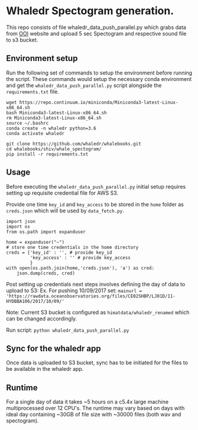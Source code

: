 # Whaledr Spectogram generation.

This repo consists of file whaledr_data_push_parallel.py which grabs data from [OOI](https://rawdata.oceanobservatories.org/files/CE02SHBP/LJ01D/11-HYDBBA106/) website and upload 5 sec Spectogram and respective sound file to s3 bucket.

## Environment setup
Run the following set of commands to setup the environment before running the script. These commands would setup the necessary conda environment and get the `whaledr_data_push_parallel.py` script alongside the `requirements.txt` file.

```
wget https://repo.continuum.io/miniconda/Miniconda3-latest-Linux-x86_64.sh
bash Miniconda3-latest-Linux-x86_64.sh
rm Miniconda3-latest-Linux-x86_64.sh
source ~/.bashrc
conda create -n whaledr python=3.6
conda activate whaledr

git clone https://github.com/whaledr/whalebooks.git
cd whalebooks/shiv/whale_spectogram/ 
pip install -r requirements.txt
```

## Usage

Before executing the `whaledr_data_push_parallel.py` initial setup requires setting up requisite credential file for AWS S3.

Provide one time `key_id` and `key_access` to be stored in the `home` folder as `creds.json` which will be used by `data_fetch.py`.
```
import json
import os
from os.path import expanduser

home = expanduser("~")
# store one time credentials in the home directory
creds = {'key_id' : '', # provide key_id
         'key_access' : '' # provide key_access
         } 
with open(os.path.join(home,'creds.json'), 'a') as cred:
    json.dump(creds, cred)
```

Post setting up credentials next steps involves defining the day of data to upload to S3: Ex. For pushing 10/09/2017 set: `mainurl = 'https://rawdata.oceanobservatories.org/files/CE02SHBP/LJ01D/11-HYDBBA106/2017/10/09/'` 

Note: Current S3 bucket is configured as `himatdata/whaledr_renamed` which can be changed accordingly.

Run script: `python whaledr_data_push_parallel.py`
      
## Sync for the whaledr app

Once data is uploaded to S3 bucket, sync has to be initiated for the files to be available in the whaledr app.

## Runtime

For a single day of data it takes ~5 hours on a c5.4x large machine multiprocessed over 12 CPU's. The runtime may vary based on days with ideal day containing ~30GB of file size with ~30000 files (both wav and spectogram).

